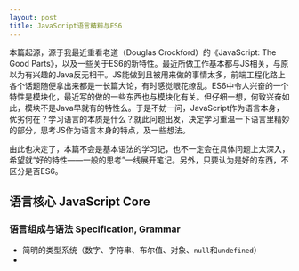 ```yaml
---
layout: post
title: JavaScript语言精粹与ES6
---
```


本篇起源，源于我最近重看老道（Douglas Crockford）的《JavaScript: The Good Parts》，以及一些关于ES6的新特性。最近所做工作基本都与JS相关，与原以为有兴趣的Java反无相干。JS能做到且被用来做的事情太多，前端工程化路上各个话题随便拿出来都是一长篇大论，有时感觉眼花缭乱。ES6中令人兴奋的一个特性是模块化，最近写的做的一些东西也与模块化有关。但仔细一想，何致兴奋如此，模块不是Java早就有的特性么。于是不妨一问，JavaScript作为语言本身，优劣何在？学习语言的本质是什么？就此问题出发，决定学习重温一下语言里精妙的部分，思考JS作为语言本身的特点，及一些想法。

由此也决定了，本篇不会是基本语法的学习记，也不一定会在具体问题上太深入，希望就“好的特性——一般的思考”一线展开笔记。另外，只要认为是好的东西，不区分是否ES6。

## 语言核心 JavaScript Core

### 语言组成与语法 Specification, Grammar

* 简明的类型系统（数字、字符串、布尔值、对象、`null`和`undefined`）
* 

